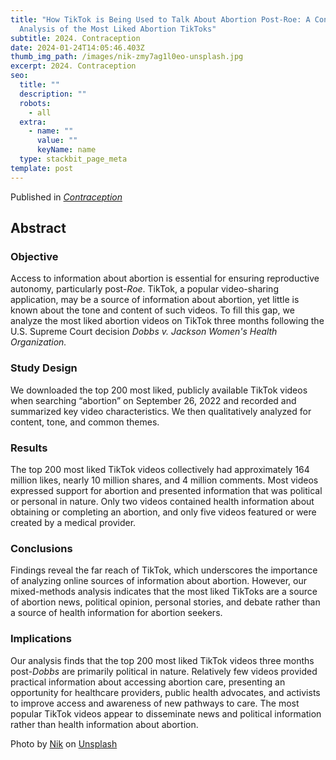 ```yaml
---
title: "How TikTok is Being Used to Talk About Abortion Post-Roe: A Content
  Analysis of the Most Liked Abortion TikToks"
subtitle: 2024. Contraception
date: 2024-01-24T14:05:46.403Z
thumb_img_path: /images/nik-zmy7ag1l0eo-unsplash.jpg
excerpt: 2024. Contraception
seo:
  title: ""
  description: ""
  robots:
    - all
  extra:
    - name: ""
      value: ""
      keyName: name
  type: stackbit_page_meta
template: post
---
```

P﻿ublished in *[Contraception](https://doi.org/10.1016/j.contraception.2024.110384)*

## Abstract

### Objective

Access to information about abortion is essential for ensuring reproductive autonomy, particularly post-*Roe*. TikTok, a popular video-sharing application, may be a source of information about abortion, yet little is known about the tone and content of such videos. To fill this gap, we analyze the most liked abortion videos on TikTok three months following the U.S. Supreme Court decision *Dobbs v. Jackson Women's Health Organization.*

### Study Design

We downloaded the top 200 most liked, publicly available TikTok videos when searching “abortion” on September 26, 2022 and recorded and summarized key video characteristics. We then qualitatively analyzed for content, tone, and common themes.

### Results

The top 200 most liked TikTok videos collectively had approximately 164 million likes, nearly 10 million shares, and 4 million comments. Most videos expressed support for abortion and presented information that was political or personal in nature. Only two videos contained health information about obtaining or completing an abortion, and only five videos featured or were created by a medical provider.

### Conclusions

Findings reveal the far reach of TikTok, which underscores the importance of analyzing online sources of information about abortion. However, our mixed-methods analysis indicates that the most liked TikToks are a source of abortion news, political opinion, personal stories, and debate rather than a source of health information for abortion seekers.

### Implications

Our analysis finds that the top 200 most liked TikTok videos three months post-*Dobbs* are primarily political in nature. Relatively few videos provided practical information about accessing abortion care, presenting an opportunity for healthcare providers, public health advocates, and activists to improve access and awareness of new pathways to care. The most popular TikTok videos appear to disseminate news and political information rather than health information about abortion.







Photo by [Nik](https://unsplash.com/@helloimnik?utm_content=creditCopyText&utm_medium=referral&utm_source=unsplash) on [Unsplash](https://unsplash.com/photos/iphone-xs-on-white-table-ZmY7AG1l0Eo?utm_content=creditCopyText&utm_medium=referral&utm_source=unsplash)